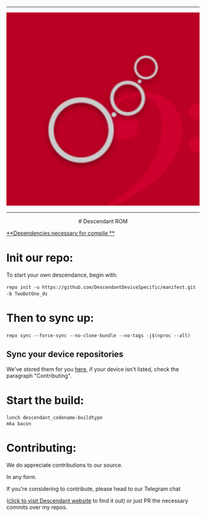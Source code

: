 
-----------------------------------------------------------------------------

<p align="center">
 <img src="https://github.com/seba3567/descendant/blob/master/images/icon.png" >
</p>

-----------------------------------------------------------------------------
<p align="center">
# Descendant ROM
</p>


[**Dependencies necessary for compile **](https://github.com/seba3567/descendant/blob/master/Dependencies)


Init our repo:
=============
To start your own descendance, begin with:

```repo init -u https://github.com/DescendantDeviceSpecific/manifest.git -b TwoDotOne_ds```


Then to sync up:
===============

```repo sync --force-sync --no-clone-bundle --no-tags -j$(nproc --all)```




## Sync your device repositories

We've stored them for you [here](https://github.com/descendant-devices), if your device isn't listed, check the paragraph "Contributing".


Start the build:
===============

```. build/envsetup.sh
lunch descendant_codename-buildtype
mka bacon
```

Contributing:
============
We do appreciate contributions to our source.

In any form.

If you're considering to contribute, please head to our Telegram chat

([click to visit Descendant website](https://descendant.me/) to find it out) or just PR the necessary commits over my repos.
